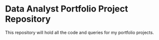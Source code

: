 # Data Analyst Portfolio Project Repository 
This repository will hold all the code and queries for my portfolio projects.

